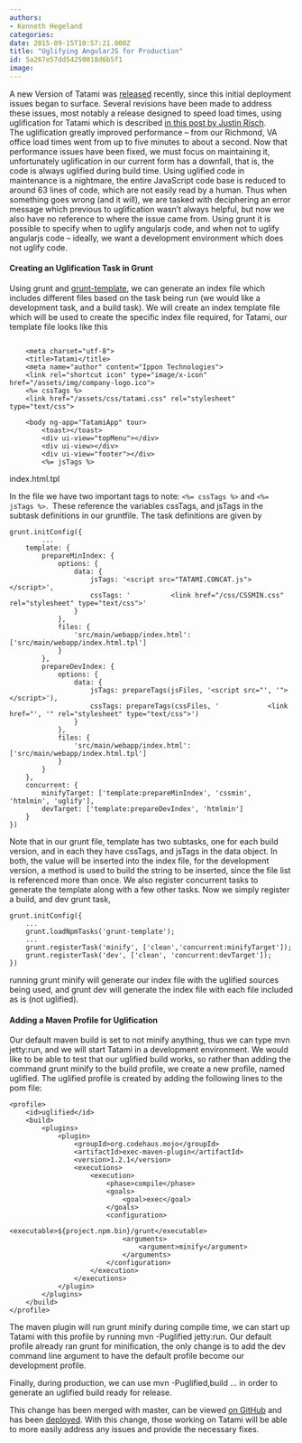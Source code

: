```yaml
---
authors:
- Kenneth Hegeland
categories:
date: 2015-09-15T10:57:21.000Z
title: "Uglifying AngularJS for Production"
id: 5a267e57dd54250018d6b5f1
image: 
---
```


A new Version of Tatami was [released](https://blog.ippon.tech/vcu-ippon-angularjs-tatami/) recently, since this initial deployment issues began to surface. Several revisions have been made to address these issues, most notably a release designed to speed load times, using uglification for Tatami which is described [in this post by Justin Risch](https://blog.ippon.tech/increasing-the-performance-of-your-web-application/). The uglification greatly improved performance – from our Richmond, VA office load times went from up to five minutes to about a second. Now that performance issues have been fixed, we must focus on maintaining it, unfortunately uglification in our current form has a downfall, that is, the code is always uglified during build time. Using uglified code in maintenance is a nightmare, the entire JavaScript code base is reduced to around 63 lines of code, which are not easily read by a human. Thus when something goes wrong (and it will), we are tasked with deciphering an error message which previous to uglification wasn’t always helpful, but now we also have no reference to where the issue came from. Using grunt it is possible to specify when to uglify angularjs code, and when not to uglify angularjs code – ideally, we want a development environment which does not uglify code.

#### **Creating an Uglification Task in Grunt**

Using grunt and [grunt-template](https://www.npmjs.com/package/grunt-template), we can generate an index file which includes different files based on the task being run (we would like a development task, and a build task). We will create an index template file which will be used to create the specific index file required, for Tatami, our template file looks like this

```language-html

    <meta charset="utf-8">
    <title>Tatami</title>
    <meta name="author" content="Ippon Technologies">
    <link rel="shortcut icon" type="image/x-icon" href="/assets/img/company-logo.ico">
    <%= cssTags %>
    <link href="/assets/css/tatami.css" rel="stylesheet" type="text/css">

    <body ng-app="TatamiApp" tour>
        <toast></toast>
        <div ui-view="topMenu"></div>
        <div ui-view></div>
        <div ui-view="footer"></div>
        <%= jsTags %>

```

index.html.tpl

In the file we have two important tags to note: `<%= cssTags %>` and `<%= jsTags %>`.  These reference the variables cssTags, and jsTags in the subtask definitions in our gruntfile. The task definitions are given by

```language-javascript
grunt.initConfig({
        ...
    template: {
        prepareMinIndex: {
            options: {
                data: {
                    jsTags: '<script src="TATAMI.CONCAT.js"></script>',
                    cssTags: '			<link href="/css/CSSMIN.css" rel="stylesheet" type="text/css">'
                }
            },
            files: {
                'src/main/webapp/index.html': ['src/main/webapp/index.html.tpl']
            }
        },
        prepareDevIndex: {
            options: {
                data: {
                    jsTags: prepareTags(jsFiles, '<script src="', '"></script>'),
                    cssTags: prepareTags(cssFiles, '			<link href="', '" rel="stylesheet" type="text/css">')
                }
            },
            files: {
                'src/main/webapp/index.html': ['src/main/webapp/index.html.tpl']
            }
        }
    },
    concurrent: {
        minifyTarget: ['template:prepareMinIndex', 'cssmin', 'htmlmin', 'uglify'],
        devTarget: ['template:prepareDevIndex', 'htmlmin']
    }
})
```

Note that in our grunt file, template has two subtasks, one for each build version, and in each they have cssTags, and jsTags in the data object. In both, the value will be inserted into the index file, for the development version, a method is used to build the string to be inserted, since the file list is referenced more than once. We also register concurrent tasks to generate the template along with a few other tasks. Now we simply register a build, and dev grunt task,

```language-javascript
grunt.initConfig({
	...
    grunt.loadNpmTasks('grunt-template');
    ...
    grunt.registerTask('minify', ['clean','concurrent:minifyTarget']);
    grunt.registerTask('dev', ['clean', 'concurrent:devTarget']);
})
```

running grunt minify will generate our index file with the uglified sources being used, and grunt dev will generate the index file with each file included as is (not uglified).

#### **Adding a Maven Profile for Uglification**

Our default maven build is set to not minify anything, thus we can type mvn jetty:run, and we will start Tatami in a development environment. We would like to be able to test that our uglified build works, so rather than adding the command grunt minify to the build profile, we create a new profile, named uglified. The uglified profile is created by adding the following lines to the pom file:

```language-xml
<profile>
    <id>uglified</id>
    <build>
        <plugins>
            <plugin>
                <groupId>org.codehaus.mojo</groupId>
                <artifactId>exec-maven-plugin</artifactId>
                <version>1.2.1</version>
                <executions>
                    <execution>
                        <phase>compile</phase>
                        <goals>
                            <goal>exec</goal>
                        </goals>
                        <configuration>
                            <executable>${project.npm.bin}/grunt</executable>
                            <arguments>
                                <argument>minify</argument>
                            </arguments>
                        </configuration>
                    </execution>
                </executions>
            </plugin>
        </plugins>
    </build>
</profile>
```
The maven plugin will run grunt minify during compile time, we can start up Tatami with this profile by running mvn -Puglified jetty:run. Our default profile already ran grunt for minification, the only change is to add the dev command line argument to have the default profile become our development profile.

Finally, during production, we can use mvn -Puglified,build … in order to generate an uglified build ready for release.

This change has been merged with master, can be viewed [on GitHub](https://github.com/ippontech/tatami/commit/ba4ea16accb03f4b13adb31428bb467c256b274b#diff-595bf3fa2348192244b0319be33066b8) and has been [deployed](http://app.tatamisoft.com/#/login). With this change, those working on Tatami will be able to more easily address any issues and provide the necessary fixes.
